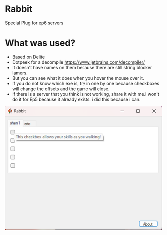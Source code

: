 # Rabbit 
Special Plug for ep6 servers

# What was used?

- Based on Delite
- Dotpeek for a decompile https://www.jetbrains.com/decompiler/
- It doesn't have names on them because there are still string blocker lamers.
- But you can see what it does when you hover the mouse over it.
- If you do not know which exe is, try in one by one because checkboxes will change the offsets and the game will close.
- If there is a server that you think is not working, share it with me.I won't do it for Ep5 because it already exists.
i did this because i can.

![image](images/img1.png?raw=true)






